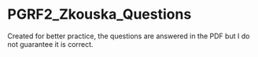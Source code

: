 # PGRF2_Zkouska_Questions
Created for better practice, the questions are answered in the PDF but I do not guarantee it is correct.
